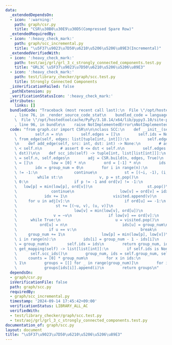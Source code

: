 ```yaml
---
data:
  _extendedDependsOn:
  - icon: ':warning:'
    path: graph/csr.py
    title: "CSR\u30B0\u30E9\u30D5(Compressed Spare Row)"
  _extendedRequiredBy:
  - icon: ':heavy_check_mark:'
    path: graph/scc_incremental.py
    title: "\u5F37\u9023\u7D50\u6210\u5206\u5206\u89E3(Incremental)"
  _extendedVerifiedWith:
  - icon: ':heavy_check_mark:'
    path: test/aoj/grl/grl_3_c_strongly_connected_components.test.py
    title: "GRL3C \u5F37\u9023\u7D50\u6210\u5206\u5206\u89E3"
  - icon: ':heavy_check_mark:'
    path: test/library_checker/graph/scc.test.py
    title: Strongly Connected Components
  _isVerificationFailed: false
  _pathExtension: py
  _verificationStatusIcon: ':heavy_check_mark:'
  attributes:
    links: []
  bundledCode: "Traceback (most recent call last):\n  File \"/opt/hostedtoolcache/PyPy/3.10.14/x64/lib/pypy3.10/site-packages/onlinejudge_verify/documentation/build.py\"\
    , line 76, in _render_source_code_stat\n    bundled_code = language.bundle(\n\
    \  File \"/opt/hostedtoolcache/PyPy/3.10.14/x64/lib/pypy3.10/site-packages/onlinejudge_verify/languages/python.py\"\
    , line 96, in bundle\n    raise NotImplementedError\nNotImplementedError\n"
  code: "from graph.csr import CSR\n\n\nclass SCC:\n    def __init__(self, n: int):\n\
    \        self.n = n\n        self.edges = []\n        self.ids = None\n\n    def\
    \ from_edge(self, edges: list[tuple[int, int]]):\n        self.edges = edges\n\
    \n    def add_edge(self, src: int, dst: int) -> None:\n        # assert 0 <= src\
    \ < self.n\n        # assert 0 <= dst < self.n\n        self.edges.append((src,\
    \ dst))\n\n    def scc_ids(self) -> tuple[int, list[list[int]]]:\n        n, edges\
    \ = self.n, self.edges\n        adj = CSR.build(n, edges, True)\n        visited\
    \ = []\n        low = [0] * n\n        ord = [-1] * n\n        ids = [0] * n\n\
    \        idx = group_num = 0\n        for i in range(n):\n            if ord[i]\
    \ != -1:\n                continue\n            st = [(~i, -1), (i, -1)]\n   \
    \         while st:\n                v, p = st.pop()\n                if v >=\
    \ 0:\n                    if p != -1 and ord[v] != -1:\n                     \
    \   low[p] = min(low[p], ord[v])\n                        st.pop()\n         \
    \               continue\n                    low[v] = ord[v] = idx\n        \
    \            idx += 1\n                    visited.append(v)\n               \
    \     for u in adj[v]:\n                        if ord[u] == -1:\n           \
    \                 st += [(~u, v), (u, v)]\n                        else:\n   \
    \                         low[v] = min(low[v], ord[u])\n                    continue\n\
    \                v = ~v\n                if low[v] == ord[v]:\n              \
    \      while True:\n                        u = visited.pop()\n              \
    \          ord[u] = n\n                        ids[u] = group_num\n          \
    \              if u == v:\n                            break\n               \
    \     group_num += 1\n                low[p] = min(low[p], low[v])\n        for\
    \ i in range(n):\n            ids[i] = group_num - 1 - ids[i]\n        self.group_num\
    \ = group_num\n        self.ids = ids\n        return group_num, ids\n\n    def\
    \ get_mapping(self) -> list[list[int]]:\n        if self.ids is None:\n      \
    \      self.scc_ids()\n        group_num, ids = self.group_num, self.ids\n   \
    \     counts = [0] * group_num\n        for x in ids:\n            counts[x] +=\
    \ 1\n        groups = [[] for _ in range(group_num)]\n        for i in range(self.n):\n\
    \            groups[ids[i]].append(i)\n        return groups\n"
  dependsOn:
  - graph/csr.py
  isVerificationFile: false
  path: graph/scc.py
  requiredBy:
  - graph/scc_incremental.py
  timestamp: '2024-09-14 17:45:42+09:00'
  verificationStatus: LIBRARY_ALL_AC
  verifiedWith:
  - test/library_checker/graph/scc.test.py
  - test/aoj/grl/grl_3_c_strongly_connected_components.test.py
documentation_of: graph/scc.py
layout: document
title: "\u5F37\u9023\u7D50\u6210\u5206\u5206\u89E3"
---
```

